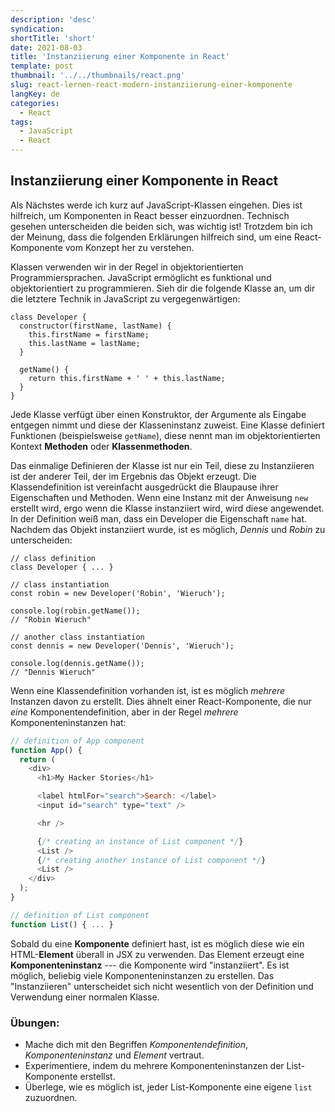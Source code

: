 ```yaml
---
description: 'desc'
syndication:
shortTitle: 'short'
date: 2021-08-03
title: 'Instanziierung einer Komponente in React'
template: post
thumbnail: '../../thumbnails/react.png'
slug: react-lernen-react-modern-instanziierung-einer-komponente
langKey: de
categories:
  - React
tags:
  - JavaScript
  - React
---
```


## Instanziierung einer Komponente in React

Als Nächstes werde ich kurz auf JavaScript-Klassen eingehen. Dies ist hilfreich, um Komponenten in React besser einzuordnen. Technisch gesehen unterscheiden die beiden sich, was wichtig ist! Trotzdem bin ich der Meinung, dass die folgenden Erklärungen hilfreich sind, um eine React-Komponente vom Konzept her zu verstehen.

Klassen verwenden wir in der Regel in objektorientierten Programmiersprachen. JavaScript ermöglicht es funktional und objektorientiert zu programmieren. Sieh dir die folgende Klasse an, um dir die letztere Technik in JavaScript zu vergegenwärtigen:

```
class Developer {
  constructor(firstName, lastName) {
    this.firstName = firstName;
    this.lastName = lastName;
  }

  getName() {
    return this.firstName + ' ' + this.lastName;
  }
}
```

Jede Klasse verfügt über einen Konstruktor, der Argumente als Eingabe entgegen nimmt und diese der Klasseninstanz zuweist. Eine Klasse definiert Funktionen (beispielsweise `getName`), diese nennt man im objektorientierten Kontext **Methoden** oder **Klassenmethoden**.

Das einmalige Definieren der Klasse ist nur ein Teil, diese zu Instanziieren ist der anderer Teil, der im Ergebnis das Objekt erzeugt. Die Klassendefinition ist vereinfacht ausgedrückt die Blaupause ihrer Eigenschaften und Methoden. Wenn eine Instanz mit der Anweisung `new` erstellt wird, ergo wenn die Klasse instanziiert wird, wird diese angewendet. In der Definition weiß man, dass ein Developer die Eigenschaft `name` hat. Nachdem das Objekt instanziiert wurde, ist es möglich, *Dennis* und *Robin* zu unterscheiden:

```
// class definition
class Developer { ... }

// class instantiation
const robin = new Developer('Robin', 'Wieruch');

console.log(robin.getName());
// "Robin Wieruch"

// another class instantiation
const dennis = new Developer('Dennis', 'Wieruch');

console.log(dennis.getName());
// "Dennis Wieruch"
```

Wenn eine Klassendefinition vorhanden ist, ist es möglich *mehrere* Instanzen davon zu erstellt. Dies ähnelt einer React-Komponente, die nur *eine* Komponentendefinition, aber in der Regel *mehrere* Komponenteninstanzen hat:

```js
// definition of App component
function App() {
  return (
    <div>
      <h1>My Hacker Stories</h1>

      <label htmlFor="search">Search: </label>
      <input id="search" type="text" />

      <hr />

      {/* creating an instance of List component */}
      <List />
      {/* creating another instance of List component */}
      <List />
    </div>
  );
}

// definition of List component
function List() { ... }
```

Sobald du eine **Komponente** definiert hast, ist es möglich diese wie ein HTML-**Element** überall in JSX zu verwenden. Das Element erzeugt eine **Komponenteninstanz** --- die Komponente wird "instanziiert". Es ist möglich, beliebig viele Komponenteninstanzen zu erstellen. Das "Instanziieren" unterscheidet sich nicht wesentlich von der Definition und Verwendung einer normalen Klasse.

### Übungen:

* Mache dich mit den Begriffen *Komponentendefinition*, *Komponenteninstanz* und *Element* vertraut.
* Experimentiere, indem du mehrere Komponenteninstanzen der List-Komponente erstellst.
* Überlege, wie es möglich ist, jeder List-Komponente eine eigene `list` zuzuordnen.
<img src="https://vg02.met.vgwort.de/na/d96f16455251429994be81236e7a94ab" width="1" height="1" alt="">
